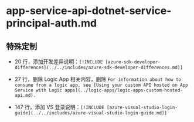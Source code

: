 # app-service-api-dotnet-service-principal-auth.md

## 特殊定制

* 20 行，添加开发差异说明：`[!INCLUDE [azure-sdk-developer-differences](../../includes/azure-sdk-developer-differences.md)]`

* 27 行，删除 Logic App 相关内容，删除 `For information about how to consume from a logic app, see [Using your custom API hosted on App Service with Logic apps](../logic-apps/logic-apps-custom-hosted-api.md).`

* 147 行，添加 VS 登录说明：`[!INCLUDE [azure-visual-studio-login-guide](../../includes/azure-visual-studio-login-guide.md)]`